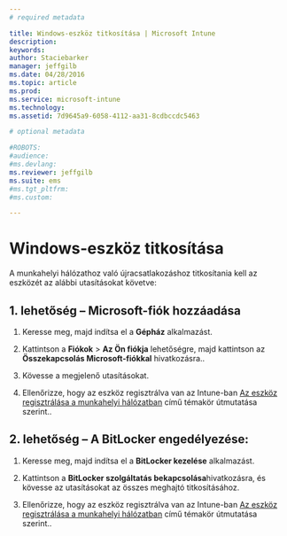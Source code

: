 ```yaml
---
# required metadata

title: Windows-eszköz titkosítása | Microsoft Intune
description:
keywords:
author: Staciebarker
manager: jeffgilb
ms.date: 04/28/2016
ms.topic: article
ms.prod:
ms.service: microsoft-intune
ms.technology:
ms.assetid: 7d9645a9-6058-4112-aa31-8cdbccdc5463

# optional metadata

#ROBOTS:
#audience:
#ms.devlang:
ms.reviewer: jeffgilb
ms.suite: ems
#ms.tgt_pltfrm:
#ms.custom:

---
```


# Windows-eszköz titkosítása
A munkahelyi hálózathoz való újracsatlakozáshoz titkosítania kell az eszközét az alábbi utasításokat követve:

## 1. lehetőség – Microsoft-fiók hozzáadása

1.  Keresse meg, majd indítsa el a **Gépház** alkalmazást.

2.  Kattintson a **Fiókok** &gt; **Az Ön fiókja** lehetőségre, majd kattintson az **Összekapcsolás Microsoft-fiókkal** hivatkozásra..

3.  Kövesse a megjelenő utasításokat.

4.  Ellenőrizze, hogy az eszköz regisztrálva van az Intune-ban [Az eszköz regisztrálása a munkahelyi hálózatban](http://go.microsoft.com/fwlink/?LinkId=519071) című témakör útmutatása szerint..

## 2. lehetőség – A BitLocker engedélyezése:

1.  Keresse meg, majd indítsa el a **BitLocker kezelése** alkalmazást.

2.  Kattintson a **BitLocker szolgáltatás bekapcsolása**hivatkozásra, és kövesse az utasításokat az összes meghajtó titkosításához.

3.  Ellenőrizze, hogy az eszköz regisztrálva van az Intune-ban [Az eszköz regisztrálása a munkahelyi hálózatban](http://go.microsoft.com/fwlink/?LinkId=519071) című témakör útmutatása szerint..



<!--HONumber=May16_HO1-->


